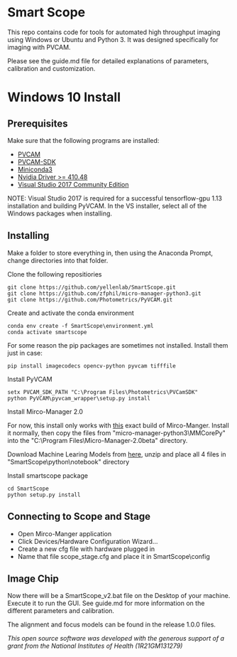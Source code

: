 # Smart Scope

This repo contains code for tools for automated high throughput imaging using Windows or Ubuntu and Python 3. It was designed specifically for imaging with PVCAM.

Please see the guide.md file for detailed explanations of parameters, calibration and customization.

# Windows 10 Install

## Prerequisites

Make sure that the following programs are installed:
* [PVCAM](https://www.photometrics.com/support/software/#software)
* [PVCAM-SDK](https://www.photometrics.com/support/software/#software)
* [Miniconda3](https://conda.io/en/latest/miniconda.html)
* [Nvidia Driver >= 410.48](https://www.nvidia.com/Download/index.aspx?lang=en-us)
* [Visual Studio 2017 Community Edition](https://www.techspot.com/downloads/6278-visual-studio.html)

NOTE: Visual Studio 2017 is required for a successful tensorflow-gpu 1.13 installation and building PyVCAM. In the VS installer, select all of the Windows packages when installing.

## Installing
Make a folder to store everything in, then using the Anaconda Prompt, change directories into that folder.

Clone the following repositiories
```
git clone https://github.com/yellenlab/SmartScope.git
git clone https://github.com/zfphil/micro-manager-python3.git
git clone https://github.com/Photometrics/PyVCAM.git
```

Create and activate the conda environment
```
conda env create -f SmartScope\environment.yml
conda activate smartscope
```

For some reason the pip packages are sometimes not installed. Install them just in case:
```
pip install imagecodecs opencv-python pyvcam tifffile
```

Install PyVCAM
```
setx PVCAM_SDK_PATH "C:\Program Files\Photometrics\PVCamSDK"
python PyVCAM\pyvcam_wrapper\setup.py install
```

Install Mirco-Manager 2.0

For now, this install only works with [this](https://valelab4.ucsf.edu/~MM/nightlyBuilds/2.0.0-beta/Windows/MMSetup_64bit_2.0.0-beta3_20171106.exe) exact build of Mirco-Manger. Install it normally, then copy the files from "micro-manager-python3\MMCorePy" into the "C:\Program Files\Micro-Manager-2.0beta" directory.

Download Machine Learing Models from [here](https://www.dropbox.com/sh/jipfb9xnwcw1ssc/AACJAwnoaR7FSGBTrAv3fdhba?dl=0), unzip and place all 4 files in "SmartScope\python\notebook" directory

Install smartscope package
```
cd SmartScope
python setup.py install
```

## Connecting to Scope and Stage
* Open Mirco-Manger application
* Click Devices/Hardware Configuration Wizard...
* Create a new cfg file with hardware plugged in
* Name that file scope_stage.cfg and place it in SmartScope\config

## Image Chip
Now there will be a SmartScope_v2.bat file on the Desktop of your machine. Execute it to run the GUI. See guide.md for more information on the different parameters and calibration. 

The alignment and focus models can be found in the release 1.0.0 files. 


*This open source software was developed with the generous support of a grant from the National Institutes of Health (1R21GM131279)*
